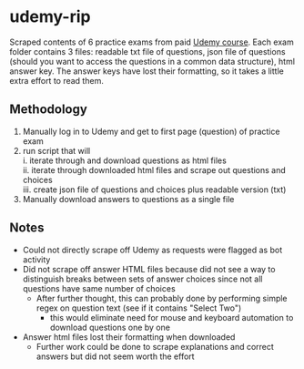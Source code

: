 # udemy-rip
Scraped contents of 6 practice exams from paid [Udemy course](https://www.udemy.com/course/aws-certified-cloud-practitioner-practice-exams-c/). Each exam folder contains 3 files: readable txt file of questions, json file of questions (should you want to access the questions in a common data structure), html answer key. The answer keys have lost their formatting, so it takes a little extra effort to read them.


## Methodology
1. Manually log in to Udemy and get to first page (question) of practice exam
2. run script that will  
  i. iterate through and download questions as html files  
  ii. iterate through downloaded html files and scrape out questions and choices  
  iii. create json file of questions and choices plus readable version (txt)  
3. Manually download answers to questions as a single file

## Notes
- Could not directly scrape off Udemy as requests were flagged as bot activity
- Did not scrape off answer HTML files because did not see a way to distinguish breaks between sets of answer choices since not all questions have same number of choices
  - After further thought, this can probably done by performing simple regex on question text (see if it contains "Select Two")
    - this would eliminate need for mouse and keyboard automation to download questions one by one
- Answer html files lost their formatting when downloaded
  - Further work could be done to scrape explanations and correct answers but did not seem worth the effort
